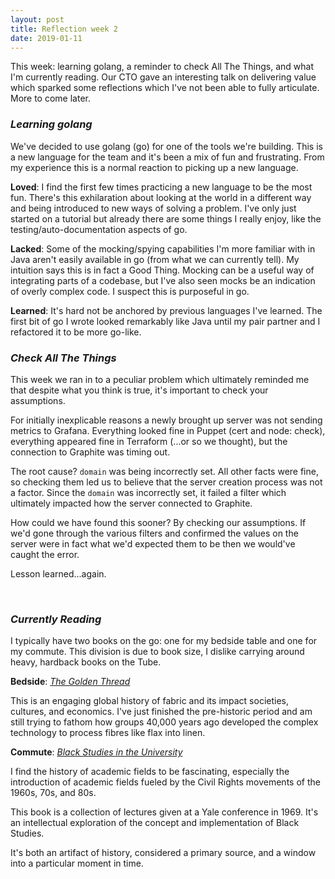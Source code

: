 ```yaml
---
layout: post
title: Reflection week 2
date: 2019-01-11
---
```


This week: learning golang, a reminder to check All The Things, and what I'm currently reading. Our CTO gave an interesting talk on delivering value which sparked some reflections which I've not been able to fully articulate. More to come later.

### _Learning golang_

We've decided to use golang (go) for one of the tools we're building. This is a new language for the team and it's been a mix of fun and frustrating. From my experience this is a normal reaction to picking up a new language. 

**Loved**: I find the first few times practicing a new language to be the most fun. There's this exhilaration about looking at the world in a different way and being introduced to new ways of solving a problem. I've only just started on a tutorial but already there are some things I really enjoy, like the testing/auto-documentation aspects of go.

**Lacked**: Some of the mocking/spying capabilities I'm more familiar with in Java aren't easily available in go (from what we can currently tell). My intuition says this is in fact a Good Thing. Mocking can be a useful way of integrating parts of a codebase, but I've also seen mocks be an indication of overly complex code. I suspect this is purposeful in go.

**Learned**: It's hard not be anchored by previous languages I've learned. The first bit of go I wrote looked remarkably like Java until my pair partner and I refactored it to be more go-like. 

### _Check All The Things_

This week we ran in to a peculiar problem which ultimately reminded me that despite what you think is true, it's important to check your assumptions.

For initially inexplicable reasons a newly brought up server was not sending metrics to Grafana. Everything looked fine in Puppet (cert and node: check), everything appeared fine in Terraform (...or so we thought), but the connection to Graphite was timing out.

The root cause? `domain` was being incorrectly set. All other facts were fine, so checking them led us to believe that the server creation process was not a factor. Since the `domain` was incorrectly set, it failed a filter which ultimately impacted how the server connected to Graphite.

How could we have found this sooner? By checking our assumptions. If we'd gone through the various filters and confirmed the values on the server were in fact what we'd expected them to be then we would've caught the error. 

Lesson learned...again.

<br>

### _Currently Reading_
    
I typically have two books on the go: one for my bedside table and one for my commute. This division is due to book size, I dislike carrying around heavy, hardback books on the Tube.

**Bedside**: [_The Golden Thread_](https://www.hodder.co.uk/books/detail.page?isbn=9781473659049)

This is an engaging global history of fabric and its impact societies, cultures, and economics. I've just finished the pre-historic period and am still trying to fathom how groups 40,000 years ago developed the complex technology to process fibres like flax into linen.

**Commute**: [_Black Studies in the University_](https://www.amazon.com/Black-Studies-University-Armstead-Robinson/dp/0300011679)

I find the history of academic fields to be fascinating, especially the introduction of academic fields fueled by the Civil Rights movements of the 1960s, 70s, and 80s.

This book is a collection of lectures given at a Yale conference in 1969. It's an intellectual exploration of the concept and implementation of Black Studies. 

It's both an artifact of history, considered a primary source, and a window into a particular moment in time.